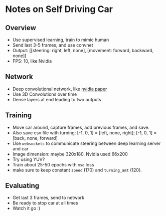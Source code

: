 # Notes on Self Driving Car

## Overview

* Use supervised learning, train to mimic human
* Send last 3-5 frames, and use convnet
* Output: [[steering: right, left, none], [movement: forward, backward, none]]
* FPS: 10, like Nvidia


## Network

* Deep convolutional network, like [nvidia paper](https://arxiv.org/pdf/1604.07316.pdf)
* Use 3D Convolutions over time
* Dense layers at end leading to two outputs

## Training

* Move car around, capture frames, add previous frames, and save.
* Also save csv file with turning: [-1, 0, 1] = [left, none, right]; [-1, 0, 1] = [back, none, forward]
* Use `websockets` to communicate steering between deep learning server and car
* Image dimension: maybe 320x180. Nvidia used 66x200
* Try using YUV?
* Train about 25-50 epochs with `mse` loss
* make sure to keep constant `speed` (170) and `turning_amt` (120).

## Evaluating

* Get last 3 frames, send to network
* Be ready to stop car at all times
* Watch it go :)

